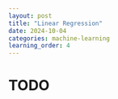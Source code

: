 ```yaml
---
layout: post
title: "Linear Regression"
date: 2024-10-04
categories: machine-learning
learning_order: 4
---
```


# TODO